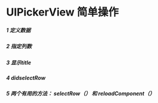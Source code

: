 # UIPickerView 简单操作
<h5>1 定义数据</h5>
<h5>2 指定列数</h5>
<h5>3 显示title</h5>
<h5>4 didselectRow</h5>
<h5>5 两个有用的方法： selectRow（） 和 reloadComponent（）  </h5>
